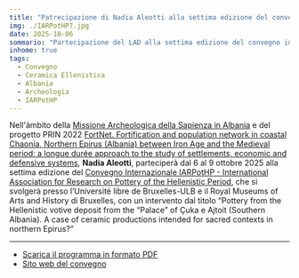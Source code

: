 ```yaml
---
title: "Patrecipazione di Nadia Aleotti alla settima edizione del convegno internazionale IARPotHP - International Association for Research on Pottery of the Hellenistic Period: Hellenistic Pottery in Context"
img: ./IARPotHP7.jpg
date: 2025-10-06
sommario: "Partecipazione del LAD alla settima edizione del convegno internazionale IARPotHP - International Association for Research on Pottery of the Hellenistic Period: Hellenistic Pottery in Context."
inhome: true
tags:
  - Convegno
  - Ceramica Ellenistica
  - Albania
  - Archeologia
  - IARPotHP
---
```


Nell'àmbito della [Missione Archeologica della Sapienza in Albania](../../ricerca/missione-archeologica-sapienza-a-cuka-e-ajtoit-albania/) e del progetto PRIN 2022 [FortNet. Fortification and population network in coastal Chaonia, Northern Epirus (Albania) between Iron Age and the Medieval period: a longue durée approach to the study of settlements, economic and defensive systems](https://lad.saras.uniroma1.it/ricerca/fortnet-project-prin-2022/), **Nadia Aleotti**, parteciperà dal 6 al 9 ottobre 2025 alla settima edizione del [Convegno Internazionale IARPotHP - International Association for Research on Pottery of the Hellenistic Period](https://iarpothp.org/conferences/), che si svolgerà presso l’Université libre de Bruxelles-ULB e il Royal Museums of Arts and History di Bruxelles, con un intervento dal titolo “Pottery from the Hellenistic votive deposit from the “Palace” of Çuka e Ajtoit (Southern Albania). A case of ceramic productions intended for sacred contexts in northern Epirus?”

---


- [Scarica il programma in formato PDF](./IARPotHP7-Programme.pdf)
- [Sito web del convegno](https://iarpothp.org/conferences/)